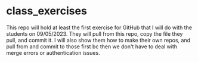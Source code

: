 # class_exercises
This repo will hold at least the first exercise for GitHub that I will do with the students on 09/05/2023. They will pull from this repo, copy the file they pull, and commit it. I will also show them how to make their own repos, and pull from and commit to those first bc then we don't have to deal with merge errors or authentication issues.
